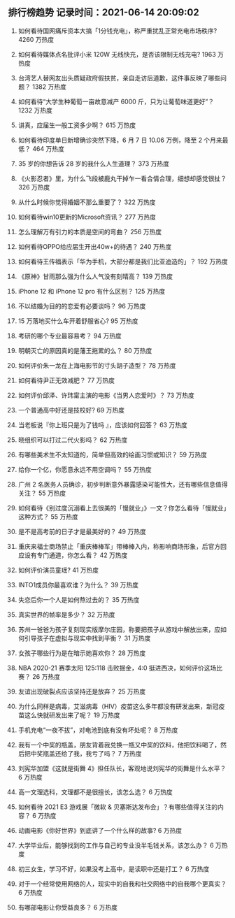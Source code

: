 
## 排行榜趋势 记录时间：2021-06-14 20:09:02
  
  1. 如何看待国网痛斥资本大搞「1分钱充电」，称严重扰乱正常充电市场秩序? 4260 万热度
    
  2. 如何看待媒体点名批评小米 120W 无线快充，是否该限制无线充电? 1963 万热度
    
  3. 台湾艺人替网友出头质疑政府假扶贫，亲自走访后道歉，这件事反映了哪些问题？ 1382 万热度
    
  4. 如何看待“大学生种葡萄一亩故意减产 6000 斤，只为让葡萄味道更好”？ 1232 万热度
    
  5. 讲真，应届生一般工资多少啊？ 615 万热度
    
  6. 如何看待印度单日新增确诊突然下降，6 月 7 日 10.06 万例，降至 2 个月来最低？ 464 万热度
    
  7. 35 岁的你想告诉 28 岁的我什么人生道理？ 373 万热度
    
  8. 《火影忍者》里，为什么飞段被鹿丸干掉乍一看合情合理，细想却感觉很扯？ 326 万热度
    
  9. 从什么时候你觉得婚姻不那么重要了？ 322 万热度
    
  10. 如何看待win10更新的Microsoft资讯？ 277 万热度
    
  11. 怎么理解万有引力的本质是空间的弯曲？ 256 万热度
    
  12. 如何看待OPPO给应届生开出40w+的待遇？ 240 万热度
    
  13. 如何看待王传福表示「华为手机，大部分都是我们比亚迪造的」？ 192 万热度
    
  14. 《原神》甘雨那么强为什么人气没有刻晴高？ 139 万热度
    
  15. iPhone 12 和 iPhone 12 pro 有什么区别？ 125 万热度
    
  16. 不以结婚为目的的恋爱有必要谈吗？ 96 万热度
    
  17. 15 万落地买什么车开着舒服省心? 95 万热度
    
  18. 考研的哪个专业最容易考？ 94 万热度
    
  19. 明朝灭亡的原因真的是藩王拖累的么？ 80 万热度
    
  20. 如何评价朱一龙在上海电影节的寸头胡子造型？ 78 万热度
    
  21. 如何看待尹正无效减肥？ 77 万热度
    
  22. 如何评价邱泽、许玮甯主演的电影《当男人恋爱时》？ 73 万热度
    
  23. 一个普通高中好还是技校好? 69 万热度
    
  24. 当老板说『你上班只是为了钱吗 』，应该如何回答？ 63 万热度
    
  25. 晓组织可以打过二代火影吗？ 62 万热度
    
  26. 有哪些美术生不太知道的，简单但高效的绘画习惯或知识？ 59 万热度
    
  27. 给你一个亿，你愿意永远不用空调吗？ 55 万热度
    
  28. 广州 2 名医务人员确诊，初步判断意外暴露感染可能性大，还有哪些信息值得关注？ 55 万热度
    
  29. 如何看待《别过度沉溺看上去很美的「慢就业」》一文？你怎么看待「慢就业」这种方式？ 55 万热度
    
  30. 是不是高考前的日子才是最美好的？ 49 万热度
    
  31. 重庆来福士商场禁止「重庆棒棒军」带棒棒入内，称影响商场形象，后官方回应设有专门通道，你怎么看？ 42 万热度
    
  32. 如何评价演员童瑶? 41 万热度
    
  33. INTO1成员你最喜欢谁？为什么？ 39 万热度
    
  34. 失恋后你一个人是如何熬过去的？ 35 万热度
    
  35. 真实世界的帧率是多少？ 32 万热度
    
  36. 苏州一爸爸为孩子复刻现实版摩尔庄园，称要把孩子从游戏中解放出来，应如何引导孩子在虚拟与现实中找到平衡？ 31 万热度
    
  37. 女孩子哪些行为是在暗示她喜欢你？ 28 万热度
    
  38. NBA 2020-21 赛季太阳 125:118 击败掘金，4:0 挺进西决，如何评价这场比赛？ 26 万热度
    
  39. 友谊出现破裂点应该坚持还是放弃？ 25 万热度
    
  40. 为什么同样是病毒，艾滋病毒（HIV）疫苗这么多年都没有研发出来，新冠疫苗这么快就研发出来了呢？ 19 万热度
    
  41. 手机充电“一夜不拔”，对电池到底有没有坏处呢？ 8 万热度
    
  42. 我有一个中奖的瓶盖，朋友背着我兑换一瓶又中奖的饮料，他把饮料喝了，然后把中奖瓶盖还给了我，我亏了吗？ 7 万热度
    
  43. 刘宪华加盟《这就是街舞 4》担任队长，客观地说刘宪华的街舞是什么水平？ 6 万热度
    
  44. 高一文理选科，文理都不是很擅长，该怎么选？ 6 万热度
    
  45. 如何看待 2021 E3 游戏展「微软 & 贝塞斯达发布会」？有哪些值得关注的内容？ 6 万热度
    
  46. 动画电影《你好世界》到底讲了一个什么样的故事? 6 万热度
    
  47. 大学毕业后，能够找到的工作与自己的专业没半毛钱关系，该怎么办？ 6 万热度
    
  48. 初三女生，学习不好，如果没考上高中，是读职中还是打工？ 6 万热度
    
  49. 对于一个经常使用网络的人，现实中的自我和社交网络中的自我哪个更真实？ 6 万热度
    
  50. 有哪部电影让你受益良多？ 6 万热度
    
